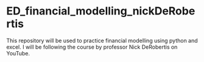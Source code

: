 # ED_financial_modelling_nickDeRobertis
This repository will be used to practice financial modelling using python and excel. I will be following the course by professor Nick DeRobertis on YouTube. 
